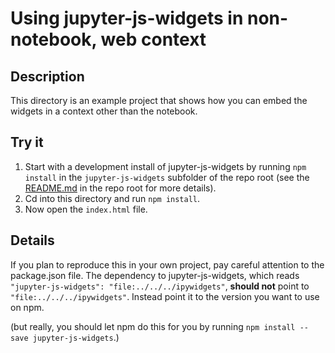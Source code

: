 # Using jupyter-js-widgets in non-notebook, web context
## Description
This directory is an example project that shows how you can embed the widgets in
a context other than the notebook.

## Try it
1. Start with a development install of jupyter-js-widgets by running `npm install` in the `jupyter-js-widgets` subfolder of the repo root (see the [README.md](../../../README.md) in the repo root for more details).
2. Cd into this directory and run `npm install`.
3. Now open the `index.html` file.

## Details
If you plan to reproduce this in your own project, pay careful attention to the
package.json file.  The dependency to jupyter-js-widgets, which reads
`"jupyter-js-widgets": "file:../../../ipywidgets"`, **should not** point to `"file:../../../ipywidgets"`.
Instead point it to the version you want to use on npm.

(but really, you should let npm do this for you by running
`npm install --save jupyter-js-widgets`.)
